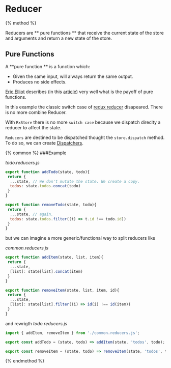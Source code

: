 # Reducer

{% method %}

Reducers are ** pure functions ** that receive the current state of the store and arguments and return a new state of the store. 

## Pure Functions
A **pure function ** is a function which:
 * Given the same input, will always return the same output.
 * Produces no side effects.

[Eric Elliot](https://twitter.com/_ericelliott) describes (in this [article](https://medium.com/javascript-scene/master-the-javascript-interview-what-is-a-pure-function-d1c076bec976)) very well what is the payoff of pure functions.
 
In this example the classic switch case of [redux reducer](https://redux.js.org/basics/reducers#handling-more-actions) disapeared.
There is no more combine Reducer.
 
With `RxStore` there is no more `switch case` because we dispatch direclty a reducer to affect the state.
 
`Reducers` are destined to be dispatched thought the `store.dispatch` method. To do so, we can create [Dispatchers](concepts/actiondispatcher.md).

{% common %}
###Example

_todo.reducers.js_

```js
export function addTodo(state, todo){
 return {
  ...state, // We don't mutate the state. We create a copy.
  todos: state.todos.concat(todo)
 }
}

export function removeTodo(state, todo){
 return {
  ...state, // again. 
  todos: state.todos.filter((t) => t.id !== todo.id))
 }
}
```

but we can imagine a more generic/functional way to split reducers like

_common.reducers.js_
```js
export function addItem(state, list, item){
 return {
  ...state,
  [list]: state[list].concat(item)
 }
}

export function removeItem(state, list, item, id){
 return {
  ...state,
  [list]: state[list].filter((i) => id(i) !== id(item))
 }
}

```

 and rewrigth 
 _todo.reducers.js_
 
 ```js
import { addItem, removeItem } from './common.reducers.js';

export const addTodo = (state, todo) => addItem(state, 'todos', todo);

export const removeItem = (state, todo) => removeItem(state, 'todos', todo, (todo) => todo.id);
```

{% endmethod %}

